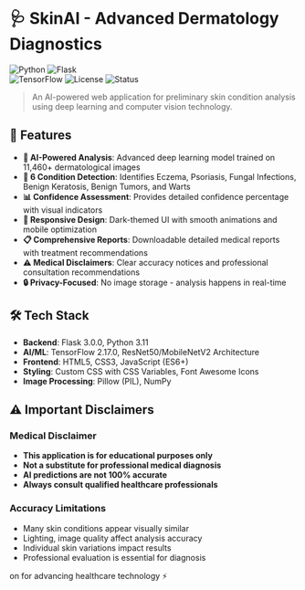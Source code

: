# 🩺 SkinAI - Advanced Dermatology Diagnostics

![Python](https://img.shields.io/badge/Python-3.11-blue.svg)
![Flask](https://img.shields.io/badge/Flask-3.0.0-green.svg)  
![TensorFlow](https://img.shields.io/badge/TensorFlow-2.17.0-orange.svg)
![License](https://img.shields.io/badge/License-MIT-yellow.svg)
![Status](https://img.shields.io/badge/Status-Live-brightgreen.svg)

> An AI-powered web application for preliminary skin condition analysis using deep learning and computer vision technology.


## 🌟 Features

- **🤖 AI-Powered Analysis**: Advanced deep learning model trained on 11,460+ dermatological images
- **🎯 6 Condition Detection**: Identifies Eczema, Psoriasis, Fungal Infections, Benign Keratosis, Benign Tumors, and Warts
- **📊 Confidence Assessment**: Provides detailed confidence percentage with visual indicators
- **📱 Responsive Design**: Dark-themed UI with smooth animations and mobile optimization
- **📋 Comprehensive Reports**: Downloadable detailed medical reports with treatment recommendations
- **⚠️ Medical Disclaimers**: Clear accuracy notices and professional consultation recommendations
- **🔒 Privacy-Focused**: No image storage - analysis happens in real-time


## 🛠️ Tech Stack

- **Backend**: Flask 3.0.0, Python 3.11
- **AI/ML**: TensorFlow 2.17.0, ResNet50/MobileNetV2 Architecture
- **Frontend**: HTML5, CSS3, JavaScript (ES6+)
- **Styling**: Custom CSS with CSS Variables, Font Awesome Icons
- **Image Processing**: Pillow (PIL), NumPy

## ⚠️ Important Disclaimers

### Medical Disclaimer
- **This application is for educational purposes only**
- **Not a substitute for professional medical diagnosis**
- **AI predictions are not 100% accurate**
- **Always consult qualified healthcare professionals**

### Accuracy Limitations
- Many skin conditions appear visually similar
- Lighting, image quality affect analysis accuracy
- Individual skin variations impact results
- Professional evaluation is essential for diagnosis

on for advancing healthcare technology ⚡</strong></p>

